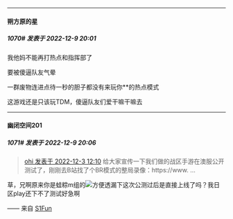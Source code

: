 

*****

####  朔方原的星  
##### 1070#       发表于 2022-12-9 20:01

我他妈不能再打热点和指挥部了

要被傻逼队友气晕

一群废物连进点待一秒的胆子都没有来玩你**的热点模式

这游戏还是只该玩TDM，傻逼队友们爱干嘛干嘛去

*****

####  幽闭空间201  
##### 1071#       发表于 2022-12-9 20:06

<blockquote><a href="httphttps://bbs.saraba1st.com/2b/forum.php?mod=redirect&amp;goto=findpost&amp;pid=58739230&amp;ptid=2066937" target="_blank">ohi 发表于 2022-12-3 12:10</a>
给大家宣传一下我们做的战区手游在澳服公开测试了，刚刚去B站找了个BR模式的整局录像：https://www. ...</blockquote>
草，兄啊原来你是蛙粽m组的<img src="https://static.saraba1st.com/image/smiley/face2017/068.png" referrerpolicy="no-referrer">方便透漏下这次公测过后是直接上线了吗？我日区play还下不了测试好急啊

—— 来自 [S1Fun](https://s1fun.koalcat.com)

